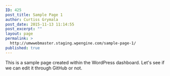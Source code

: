 ```yaml
---
ID: 425
post_title: Sample Page 1
author: Curtiss Grymala
post_date: 2015-11-13 11:14:55
post_excerpt: ""
layout: page
permalink: >
  http://umwwebmaster.staging.wpengine.com/sample-page-1/
published: true
---
```

This is a sample page created within the WordPress dashboard. Let's see if we can edit it through GitHub or not.